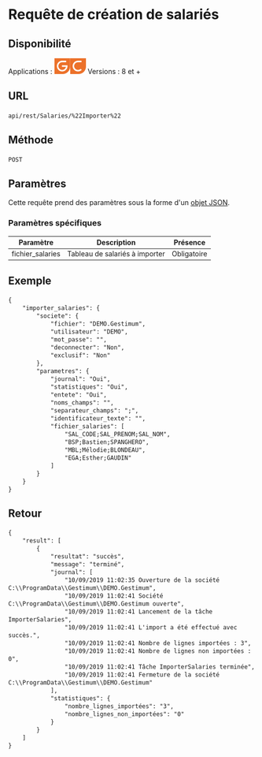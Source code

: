 # Requête de création de salariés

## Disponibilité


Applications : ![](../GestionCommerciale32.png)![](../GestionComptable32.png)
Versions : 8 et +


## URL

``
api/rest/Salaries/%22Importer%22
``

## Méthode

``
POST
``

## Paramètres


Cette requête prend des paramètres sous la forme d'un [objet JSON](../ObjetJSONParametreRequetes.md).

### Paramètres spécifiques


| Paramètre | Description | Présence |
|---|---|---|
| fichier\_salaries | Tableau de salariés à importer | Obligatoire |


## Exemple

````
{
    "importer_salaries": {
        "societe": {
            "fichier": "DEMO.Gestimum",
            "utilisateur": "DEMO",
            "mot_passe": "",
            "deconnecter": "Non",
            "exclusif": "Non"
        },
        "parametres": {
            "journal": "Oui",
            "statistiques": "Oui",
            "entete": "Oui",
            "noms_champs": "",
            "separateur_champs": ";",
            "identificateur_texte": "",
            "fichier_salaries": [
                "SAL_CODE;SAL_PRENOM;SAL_NOM",
                "BSP;Bastien;SPANGHERO",
                "MBL;Mélodie;BLONDEAU",
                "EGA;Esther;GAUDIN"
            ]
        }
    }
}
````


## Retour

````
{
    "result": [
        {
            "resultat": "succès",
            "message": "terminé",
            "journal": [
                "10/09/2019 11:02:35 Ouverture de la société C:\\ProgramData\\Gestimum\\DEMO.Gestimum",
                "10/09/2019 11:02:41 Société C:\\ProgramData\\Gestimum\\DEMO.Gestimum ouverte",
                "10/09/2019 11:02:41 Lancement de la tâche ImporterSalaries",
                "10/09/2019 11:02:41 L'import a été effectué avec succès.",
                "10/09/2019 11:02:41 Nombre de lignes importées : 3",
                "10/09/2019 11:02:41 Nombre de lignes non importées : 0",
                "10/09/2019 11:02:41 Tâche ImporterSalaries terminée",
                "10/09/2019 11:02:41 Fermeture de la société C:\\ProgramData\\Gestimum\\DEMO.Gestimum"
            ],
            "statistiques": {
                "nombre_lignes_importées": "3",
                "nombre_lignes_non_importées": "0"
            }
        }
    ]
}
````